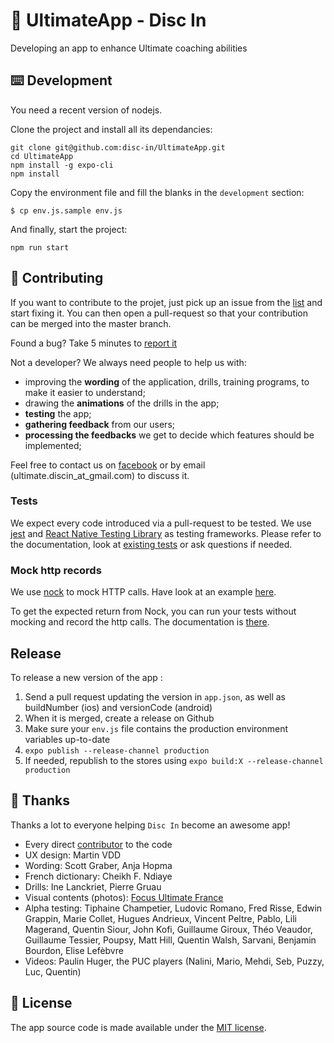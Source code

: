 # 🥏 UltimateApp - Disc In

Developing an app to enhance Ultimate coaching abilities

## ⌨️ Development

You need a recent version of nodejs.

Clone the project and install all its dependancies:

```
git clone git@github.com:disc-in/UltimateApp.git
cd UltimateApp
npm install -g expo-cli
npm install
```

Copy the environment file and fill the blanks in the `development` section:
```
$ cp env.js.sample env.js
```

And finally, start the project:
```
npm run start
```

## 👏 Contributing

If you want to contribute to the projet, just pick up an issue from the [list](https://github.com/disc-in/UltimateApp/issues) and start fixing it. You can then open a pull-request so that your contribution can be merged into the master branch.

Found a bug? Take 5 minutes to [report it](https://github.com/disc-in/UltimateApp/issues/new?assignees=&labels=bug&template=bug_report.md&title=)

Not a developer? We always need people to help us with:

- improving the **wording** of the application, drills, training programs, to make it easier to understand;
- drawing the **animations** of the drills in the app;
- **testing** the app;
- **gathering feedback** from our users;
- **processing the feedbacks** we get to decide which features should be implemented;

Feel free to contact us on [facebook](https://www.facebook.com/DiscInApp) or by email (ultimate.discin_at_gmail.com) to discuss it.

### Tests

We expect every code introduced via a pull-request to be tested.
We use [jest](https://jestjs.io/docs/en/tutorial-react-native) and [React Native Testing Library](https://callstack.github.io/react-native-testing-library/) as testing frameworks. Please refer to the documentation, look at [existing tests](https://github.com/disc-in/UltimateApp/blob/master/src/Components/DrillListPage.test.js) or ask questions if needed.

### Mock http records

We use [nock](https://github.com/nock/nock) to mock HTTP calls. Have look at an example [here](https://github.com/disc-in/UltimateApp/blob/master/src/Components/shared/VimeoVideo.test.js).

To get the expected return from Nock, you can run your tests without mocking and record the http calls. The documentation is [there](https://github.com/nock/nock#recording).

## Release

To release a new version of the app :

1. Send a pull request updating the version in `app.json`, as well as buildNumber (ios) and versionCode (android)
2. When it is merged, create a release on Github
3. Make sure your `env.js` file contains the production environment variables up-to-date
4. `expo publish --release-channel production`
5. If needed, republish to the stores using `expo build:X --release-channel production`

## 🙏 Thanks

Thanks a lot to everyone helping `Disc In` become an awesome app!

- Every direct [contributor](https://github.com/disc-in/UltimateApp/graphs/contributors) to the code
- UX design: Martin VDD
- Wording: Scott Graber, Anja Hopma
- French dictionary: Cheikh F. Ndiaye
- Drills: Ine Lanckriet, Pierre Gruau
- Visual contents (photos): [Focus Ultimate France](https://www.facebook.com/ultifocus/)
- Alpha testing: Tiphaine Champetier, Ludovic Romano, Fred Risse, Edwin Grappin, Marie Collet, Hugues Andrieux, Vincent Peltre, Pablo, Lili Magerand, Quentin Siour, John Kofi, Guillaume Giroux, Théo Veaudor, Guillaume Tessier, Poupsy, Matt Hill, Quentin Walsh, Sarvani, Benjamin Bourdon, Elise Lefèbvre
- Videos: Paulin Huger, the PUC players (Nalini, Mario, Mehdi, Seb, Puzzy, Luc, Quentin)

## 📜 License

The app source code is made available under the [MIT license](LICENSE).
